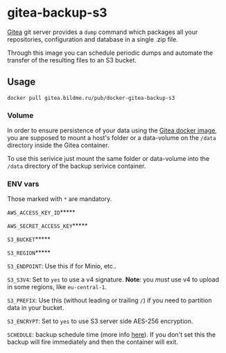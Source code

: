# gitea-backup-s3

[Gitea](https://gitea.io) git server provides a `dump` command which packages all your repositories, configuration and database in a single .zip file.

Through this image you can schedule periodic dumps and automate the transfer of the resulting files to an S3 bucket.

## Usage

`docker pull gitea.bildme.ru/pub/docker-gitea-backup-s3`

### Volume

In order to ensure persistence of your data using the [Gitea docker image](https://hub.docker.com/r/gitea/gitea/), you are supposed to mount a host's folder or a data-volume on the `/data` directory inside the Gitea container.

To use this serivice just mount the same folder or data-volume into the `/data` directory of the backup serivice container.

### ENV vars

Those marked with `*` are mandatory.

`AWS_ACCESS_KEY_ID`*****

`AWS_SECRET_ACCESS_KEY`*****

`S3_BUCKET`*****

`S3_REGION`*****

`S3_ENDPOINT`: Use this if for Minio, etc..

`S3_S3V4`: Set to `yes` to use a v4 signature. **Note**: you _must_ use v4 to upload in some regions, like `eu-central-1`.

`S3_PREFIX`: Use this (without leading or trailing `/`) if you need to partition data in your bucket.

`S3_ENCRYPT`: Set to `yes` to use S3 server side AES-256 encryption.

`SCHEDULE`: backup schedule time (more info [here](https://godoc.org/github.com/robfig/cron#hdr-Predefined_schedules)). If you don't set this the backup will fire immediately and then the container will exit.
